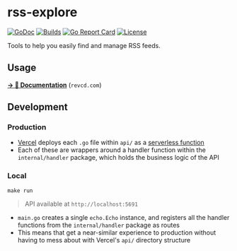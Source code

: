 # rss-explore

[![GoDoc](https://img.shields.io/badge/go-documentation-blue.svg?style=flat-square)](https://pkg.go.dev/github.com/revett/rss-explore)
[![Builds](https://img.shields.io/github/checks-status/revett/rss-explore/main?label=build&style=flat-square)](https://github.com/revett/rss-explore/actions?query=branch%3Amain)
[![Go Report Card](https://goreportcard.com/badge/github.com/revett/rss-explore?style=flat-square)](https://goreportcard.com/report/github.com/revett/rss-explore)
[![License](https://img.shields.io/badge/license-mit-blue.svg?style=flat-square)](https://github.com/revett/rss-explore/blob/main/LICENSE)

Tools to help you easily find and manage RSS feeds.

## Usage

[**→ 📖 Documentation**](https://revcd.com/projects/rss-explore) (`revcd.com`)

## Development

### Production

- [Vercel](https://github.com/vercel/vercel) deploys each `.go` file within
  `api/` as a
  [serverless function](https://vercel.com/docs/concepts/functions/serverless-functions/runtimes/go)
- Each of these are wrappers around a handler function within the
  `internal/handler` package, which holds the business logic of the API

### Local

```
make run
```

> API available at `http://localhost:5691`

- `main.go` creates a single `echo.Echo` instance, and registers all the handler
  functions from the `internal/handler` package as routes
- This means that get a near-similar experience to production without having to
  mess about with Vercel's `api/` directory structure
